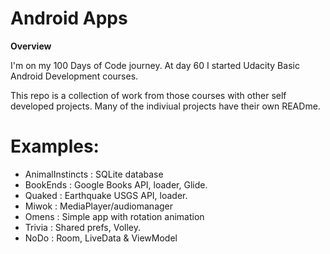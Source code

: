 # Android Apps

<strong>Overview</strong>

I'm on my 100 Days of Code journey. At day 60 I started Udacity Basic Android Development courses.

This repo is a collection of work from those courses with other self developed projects.  Many of the indiviual projects have their own READme.

# Examples:
- AnimalInstincts : SQLite database
- BookEnds : Google Books API, loader, Glide.
- Quaked : Earthquake USGS API, loader.
- Miwok : MediaPlayer/audiomanager
- Omens : Simple app with rotation animation
- Trivia : Shared prefs, Volley.
- NoDo : Room, LiveData & ViewModel



